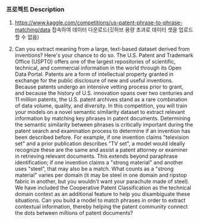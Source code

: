 ### 프로젝트 Description

1. https://www.kaggle.com/competitions/us-patent-phrase-to-phrase-matching/data 접속하여 데이터 다운로드(깃허브 용량 초과로 데이터 셋을 업로드 할 수 없음)

2. Can you extract meaning from a large, text-based dataset derived from inventions? Here's your chance to do so.
The U.S. Patent and Trademark Office (USPTO) offers one of the largest repositories of scientific, technical, and commercial information in the world through its Open Data Portal. Patents are a form of intellectual property granted in exchange for the public disclosure of new and useful inventions. Because patents undergo an intensive vetting process prior to grant, and because the history of U.S. innovation spans over two centuries and 11 million patents, the U.S. patent archives stand as a rare combination of data volume, quality, and diversity.
In this competition, you will train your models on a novel semantic similarity dataset to extract relevant information by matching key phrases in patent documents. Determining the semantic similarity between phrases is critically important during the patent search and examination process to determine if an invention has been described before. For example, if one invention claims "television set" and a prior publication describes "TV set", a model would ideally recognize these are the same and assist a patent attorney or examiner in retrieving relevant documents. This extends beyond paraphrase identification; if one invention claims a "strong material" and another uses "steel", that may also be a match. What counts as a "strong material" varies per domain (it may be steel in one domain and ripstop fabric in another, but you wouldn't want your parachute made of steel). We have included the Cooperative Patent Classification as the technical domain context as an additional feature to help you disambiguate these situations.
Can you build a model to match phrases in order to extract contextual information, thereby helping the patent community connect the dots between millions of patent documents?